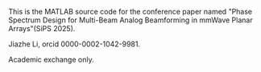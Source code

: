 This is the MATLAB source code for the conference paper named "Phase Spectrum Design for Multi-Beam Analog Beamforming in mmWave Planar Arrays"(SiPS 2025).

Jiazhe Li, orcid 0000-0002-1042-9981.

Academic exchange only.
